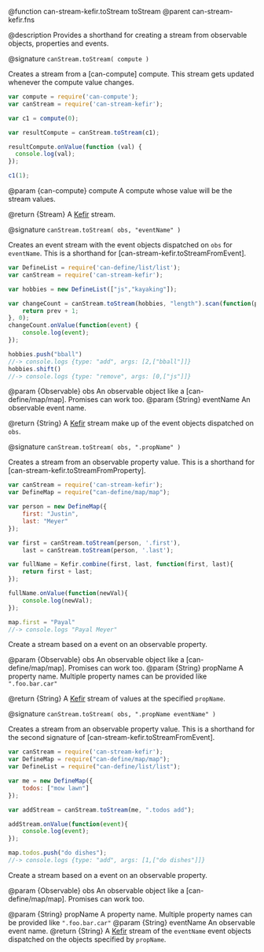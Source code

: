 @function can-stream-kefir.toStream toStream
@parent can-stream-kefir.fns


@description Provides a shorthand for creating a stream from observable objects, properties and
events.

@signature `canStream.toStream( compute )`

  Creates a stream from a [can-compute] compute. This stream gets updated whenever the compute value changes.

  ```js
  var compute = require('can-compute');
  var canStream = require('can-stream-kefir');

  var c1 = compute(0);

  var resultCompute = canStream.toStream(c1);

  resultCompute.onValue(function (val) {
    console.log(val);
  });

  c1(1);
  ```

  @param {can-compute} compute A compute whose value will be the stream values.

  @return {Stream} A [Kefir](https://rpominov.github.io/kefir/) stream.

@signature  `canStream.toStream( obs, "eventName" )`

  Creates an event stream with the event objects dispatched on `obs` for `eventName`.
  This is a shorthand for [can-stream-kefir.toStreamFromEvent].

  ```js
  var DefineList = require('can-define/list/list');
  var canStream = require('can-stream-kefir');

  var hobbies = new DefineList(["js","kayaking"]);

  var changeCount = canStream.toStream(hobbies, "length").scan(function(prev){
	  return prev + 1;
  }, 0);
  changeCount.onValue(function(event) {
      console.log(event);
  });

  hobbies.push("bball")
  //-> console.logs {type: "add", args: [2,["bball"]]}
  hobbies.shift()
  //-> console.logs {type: "remove", args: [0,["js"]]}
  ```

  @param {Observable} obs An observable object like a [can-define/map/map].
  Promises can work too.
  @param {String} eventName An observable event name.

  @return {String} A [Kefir](https://rpominov.github.io/kefir/) stream make up of the event objects dispatched on `obs`.


@signature `canStream.toStream( obs, ".propName" )`

  Creates a stream from an observable property value. This is a shorthand for [can-stream-kefir.toStreamFromProperty].

  ```js
  var canStream = require('can-stream-kefir');
  var DefineMap = require("can-define/map/map");

  var person = new DefineMap({
      first: "Justin",
	  last: "Meyer"
  });

  var first = canStream.toStream(person, '.first'),
      last = canStream.toStream(person, '.last');

  var fullName = Kefir.combine(first, last, function(first, last){
	  return first + last;
  });

  fullName.onValue(function(newVal){
      console.log(newVal);
  });

  map.first = "Payal"
  //-> console.logs "Payal Meyer"
  ```

  Create a stream based on a event on an observable property.

  @param {Observable} obs An observable object like a [can-define/map/map].
    Promises can work too.
  @param {String} propName A property name.  Multiple property names can be provided like `".foo.bar.car"`

  @return {String} A [Kefir](https://rpominov.github.io/kefir/) stream of values at the specified `propName`.

@signature `canStream.toStream( obs, ".propName eventName" )`

  Creates a stream from an observable property value. This is a shorthand for the second signature of [can-stream-kefir.toStreamFromEvent].

  ```js
  var canStream = require('can-stream-kefir');
  var DefineMap = require("can-define/map/map");
  var DefineList = require("can-define/list/list");

  var me = new DefineMap({
      todos: ["mow lawn"]
  });

  var addStream = canStream.toStream(me, ".todos add");

  addStream.onValue(function(event){
      console.log(event);
  });

  map.todos.push("do dishes");
  //-> console.logs {type: "add", args: [1,["do dishes"]]}
  ```

  Create a stream based on a event on an observable property.

  @param {Observable} obs An observable object like a [can-define/map/map].
    Promises can work too.

  @param {String} propName A property name.  Multiple property names can be provided like `".foo.bar.car"`
  @param {String} eventName An observable event name.
  @return {String} A [Kefir](https://rpominov.github.io/kefir/) stream of the `eventName` event objects dispatched on the objects specified by `propName`.
